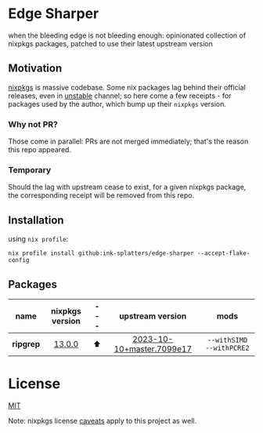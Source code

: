 # Edge Sharper

when the bleeding edge is not bleeding enough: opinionated collection of nixpkgs packages, patched to use their latest upstream version

## Motivation

[nixpkgs](https://github.com/NixOS/nixpkgs) is massive codebase. Some nix packages lag behind their official releases, even in [unstable](https://nixos.org/channels/nixpkgs-unstable) channel;
so here come a few receipts - for packages used by the author, which bump up their `nixpkgs` version.

### Why not PR?

Those come in parallel: PRs are not merged immediately; that's the reason this repo appeared.

### Temporary

Should the lag with upstream cease to exist, for a given nixpkgs package, the corresponding receipt will be removed from this repo.

## Installation

using `nix profile`:

```shell
nix profile install github:ink-splatters/edge-sharper --accept-flake-config

```

## Packages

name | nixpkgs version |---|upstream version |mods
:---: | :---: | :---:  | :---:  | :---:
__ripgrep__|[13.0.0](https://github.com/BurntSushi/ripgrep/commit/af6b6c543b224d348a8876f0c06245d9ea7929c5)| ⬆️ |[2023-10-10+master.7099e17](https://github.com/BurntSushi/ripgrep/commit/7099e174acbcbd940f57e4ab4913fee4040c826e)| `--withSIMD --withPCRE2`

# License

[MIT](LICENSE)

Note: nixpkgs license [caveats](https://github.com/NixOS/nixpkgs#license) apply to this project as well.
